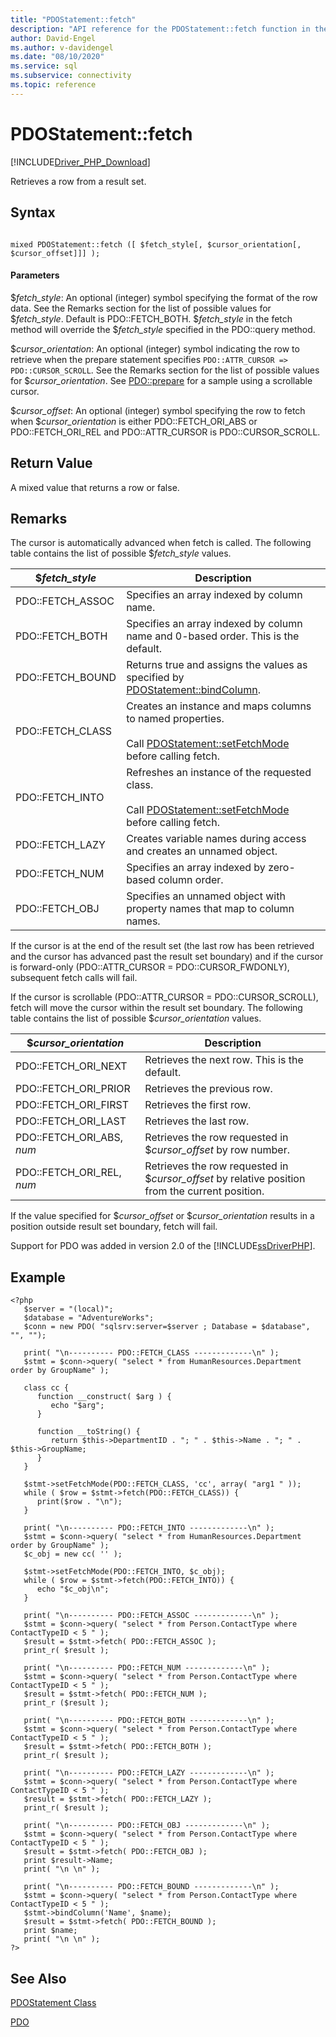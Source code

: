 ```yaml
---
title: "PDOStatement::fetch"
description: "API reference for the PDOStatement::fetch function in the Microsoft PDO_SQLSRV Driver for PHP for SQL Server."
author: David-Engel
ms.author: v-davidengel
ms.date: "08/10/2020"
ms.service: sql
ms.subservice: connectivity
ms.topic: reference
---
```

# PDOStatement::fetch
[!INCLUDE[Driver_PHP_Download](../../includes/driver_php_download.md)]

Retrieves a row from a result set.  
  
## Syntax  
  
```  
  
mixed PDOStatement::fetch ([ $fetch_style[, $cursor_orientation[, $cursor_offset]]] );  
```  
  
#### Parameters  
$*fetch_style*: An optional (integer) symbol specifying the format of the row data. See the Remarks section for the list of possible values for $*fetch_style*. Default is PDO::FETCH_BOTH. $*fetch_style* in the fetch method will override the $*fetch_style* specified in the PDO::query method.  
  
$*cursor_orientation*: An optional (integer) symbol indicating the row to retrieve when the prepare statement specifies `PDO::ATTR_CURSOR => PDO::CURSOR_SCROLL`. See the Remarks section for the list of possible values for $*cursor_orientation*. See [PDO::prepare](../../connect/php/pdo-prepare.md) for a sample using a scrollable cursor.  
  
$*cursor_offset*: An optional (integer) symbol specifying the row to fetch when $*cursor_orientation* is either PDO::FETCH_ORI_ABS or PDO::FETCH_ORI_REL and PDO::ATTR_CURSOR is PDO::CURSOR_SCROLL.  
  
## Return Value  
A mixed value that returns a row or false.  
  
## Remarks  
The cursor is automatically advanced when fetch is called. The following table contains the list of possible $*fetch_style* values.  
  
|$*fetch_style*|Description|  
|-------------------|---------------|  
|PDO::FETCH_ASSOC|Specifies an array indexed by column name.|  
|PDO::FETCH_BOTH|Specifies an array indexed by column name and 0-based order. This is the default.|  
|PDO::FETCH_BOUND|Returns true and assigns the values as specified by [PDOStatement::bindColumn](../../connect/php/pdostatement-bindcolumn.md).|  
|PDO::FETCH_CLASS|Creates an instance and maps columns to named properties.<br /><br />Call [PDOStatement::setFetchMode](../../connect/php/pdostatement-setfetchmode.md) before calling fetch.|  
|PDO::FETCH_INTO|Refreshes an instance of the requested class.<br /><br />Call [PDOStatement::setFetchMode](../../connect/php/pdostatement-setfetchmode.md) before calling fetch.|  
|PDO::FETCH_LAZY|Creates variable names during access and creates an unnamed object.|  
|PDO::FETCH_NUM|Specifies an array indexed by zero-based column order.|  
|PDO::FETCH_OBJ|Specifies an unnamed object with property names that map to column names.|  
  
If the cursor is at the end of the result set (the last row has been retrieved and the cursor has advanced past the result set boundary) and if the cursor is forward-only (PDO::ATTR_CURSOR = PDO::CURSOR_FWDONLY), subsequent fetch calls will fail.  
  
If the cursor is scrollable (PDO::ATTR_CURSOR = PDO::CURSOR_SCROLL), fetch will move the cursor within the result set boundary. The following table contains the list of possible $*cursor_orientation* values.  
  
|$*cursor_orientation*|Description|  
|--------------------------|---------------|  
|PDO::FETCH_ORI_NEXT|Retrieves the next row. This is the default.|  
|PDO::FETCH_ORI_PRIOR|Retrieves the previous row.|  
|PDO::FETCH_ORI_FIRST|Retrieves the first row.|  
|PDO::FETCH_ORI_LAST|Retrieves the last row.|  
|PDO::FETCH_ORI_ABS, *num*|Retrieves the row requested in $*cursor_offset* by row number.|  
|PDO::FETCH_ORI_REL, *num*|Retrieves the row requested in $*cursor_offset* by relative position from the current position.|  
  
If the value specified for $*cursor_offset* or $*cursor_orientation* results in a position outside result set boundary, fetch will fail.  
  
Support for PDO was added in version 2.0 of the [!INCLUDE[ssDriverPHP](../../includes/ssdriverphp_md.md)].  
  
## Example  
  
```  
<?php  
   $server = "(local)";  
   $database = "AdventureWorks";  
   $conn = new PDO( "sqlsrv:server=$server ; Database = $database", "", "");  
  
   print( "\n---------- PDO::FETCH_CLASS -------------\n" );  
   $stmt = $conn->query( "select * from HumanResources.Department order by GroupName" );  
  
   class cc {  
      function __construct( $arg ) {  
         echo "$arg";  
      }  
  
      function __toString() {  
         return $this->DepartmentID . "; " . $this->Name . "; " . $this->GroupName;  
      }  
   }  
  
   $stmt->setFetchMode(PDO::FETCH_CLASS, 'cc', array( "arg1 " ));  
   while ( $row = $stmt->fetch(PDO::FETCH_CLASS)) {   
      print($row . "\n");   
   }  
  
   print( "\n---------- PDO::FETCH_INTO -------------\n" );  
   $stmt = $conn->query( "select * from HumanResources.Department order by GroupName" );  
   $c_obj = new cc( '' );  
  
   $stmt->setFetchMode(PDO::FETCH_INTO, $c_obj);  
   while ( $row = $stmt->fetch(PDO::FETCH_INTO)) {   
      echo "$c_obj\n";  
   }  
  
   print( "\n---------- PDO::FETCH_ASSOC -------------\n" );  
   $stmt = $conn->query( "select * from Person.ContactType where ContactTypeID < 5 " );  
   $result = $stmt->fetch( PDO::FETCH_ASSOC );  
   print_r( $result );  
  
   print( "\n---------- PDO::FETCH_NUM -------------\n" );  
   $stmt = $conn->query( "select * from Person.ContactType where ContactTypeID < 5 " );  
   $result = $stmt->fetch( PDO::FETCH_NUM );  
   print_r ($result );  
  
   print( "\n---------- PDO::FETCH_BOTH -------------\n" );  
   $stmt = $conn->query( "select * from Person.ContactType where ContactTypeID < 5 " );  
   $result = $stmt->fetch( PDO::FETCH_BOTH );  
   print_r( $result );  
  
   print( "\n---------- PDO::FETCH_LAZY -------------\n" );  
   $stmt = $conn->query( "select * from Person.ContactType where ContactTypeID < 5 " );  
   $result = $stmt->fetch( PDO::FETCH_LAZY );  
   print_r( $result );  
  
   print( "\n---------- PDO::FETCH_OBJ -------------\n" );  
   $stmt = $conn->query( "select * from Person.ContactType where ContactTypeID < 5 " );  
   $result = $stmt->fetch( PDO::FETCH_OBJ );  
   print $result->Name;  
   print( "\n \n" );  
  
   print( "\n---------- PDO::FETCH_BOUND -------------\n" );  
   $stmt = $conn->query( "select * from Person.ContactType where ContactTypeID < 5 " );  
   $stmt->bindColumn('Name', $name);  
   $result = $stmt->fetch( PDO::FETCH_BOUND );  
   print $name;  
   print( "\n \n" );  
?>  
```  
  
## See Also  
[PDOStatement Class](../../connect/php/pdostatement-class.md)

[PDO](https://php.net/manual/book.pdo.php)  
  
